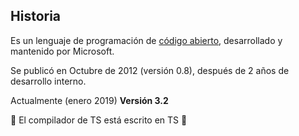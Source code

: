 ## Historia

Es un lenguaje de programación de [código abierto](https://github.com/Microsoft/TypeScript), desarrollado y mantenido por Microsoft.



Se publicó en Octubre de 2012 (versión 0.8), después de 2 años de desarrollo interno.

Actualmente (enero 2019) **Versión 3.2**

🎉 El compilador de TS está escrito en TS 🎉